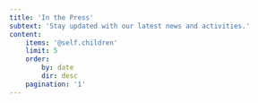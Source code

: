 ```yaml
---
title: 'In the Press'
subtext: 'Stay updated with our latest news and activities.'
content:
    items: '@self.children'
    limit: 5
    order:
        by: date
        dir: desc
    pagination: '1'
---
```


